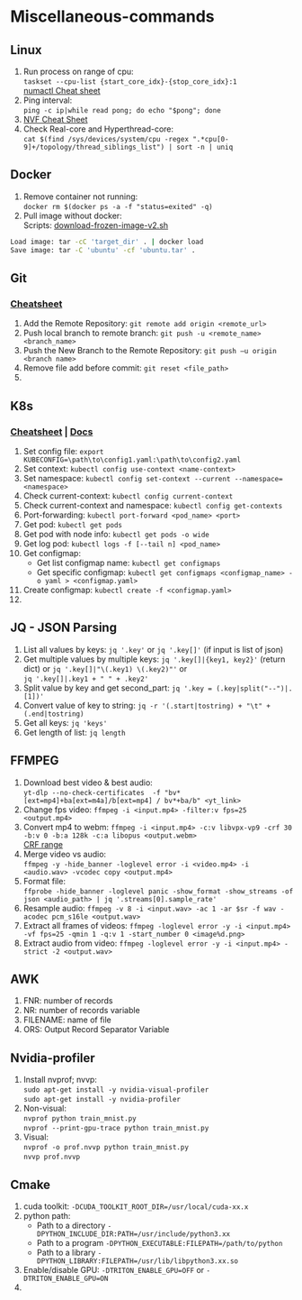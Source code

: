 # Miscellaneous-commands
## Linux
1. Run process on range of cpu: <br />
`taskset --cpu-list {start_core_idx}-{stop_core_idx}:1` <br />
[numactl Cheat sheet](https://man.freebsd.org/cgi/man.cgi?query=numactl&sektion=1&apropos=0&manpath=FreeBSD+11.2-RELEASE+and+Ports)
2. Ping interval: <br />
`ping -c ip|while read pong; do echo "$pong"; done`
3. [NVF Cheat Sheet](https://access.redhat.com/documentation/pt-br/red_hat_openstack_platform/13/html/ovs-dpdk_end_to_end_troubleshooting_guide/nfv_command_cheatsheet#doc-wrapper)
4. Check Real-core and Hyperthread-core: <br />
`cat $(find /sys/devices/system/cpu -regex ".*cpu[0-9]+/topology/thread_siblings_list") | sort -n | uniq`
## Docker
1. Remove container not running: <br />
`docker rm $(docker ps -a -f "status=exited" -q)`
2. Pull image without docker:  <br />
Scripts: [download-frozen-image-v2.sh](https://raw.githubusercontent.com/moby/moby/master/contrib/download-frozen-image-v2.sh)
```bash download-frozen-image-v2.sh target_dir image[:tag][@digest]
Load image: tar -cC 'target_dir' . | docker load
Save image: tar -C 'ubuntu' -cf 'ubuntu.tar' .
```
## Git
### [Cheatsheet](https://www.freecodecamp.org/news/git-cheat-sheet/)
1. Add the Remote Repository: `git remote add origin <remote_url>`
2. Push local branch to remote branch: `git push -u <remote_name> <branch_name>`
3. Push the New Branch to the Remote Repository: `git push –u origin <branch name>`
4. Remove file add before commit: `git reset <file_path>`
5. 
## K8s
### [Cheatsheet](https://kubernetes.io/docs/reference/kubectl/cheatsheet/) | [Docs](https://kubernetes.io/docs/reference/generated/kubectl/kubectl-commands#logs)
1. Set config file: `export KUBECONFIG=\path\to\config1.yaml:\path\to\config2.yaml`
2. Set context: `kubectl config use-context <name-context>`
3. Set namespace: `kubectl config set-context --current --namespace=<namespace>`
4. Check current-context: `kubectl config current-context`
5. Check current-context and namespace: `kubectl config get-contexts`
6. Port-forwarding: `kubectl port-forward <pod_name> <port>`
7. Get pod: `kubectl get pods`
8. Get pod with node info: `kubectl get pods -o wide`
9. Get log pod: `kubectl logs -f [--tail n] <pod_name>`
10. Get configmap:<br />
    - Get list configmap name: `kubectl get configmaps`
    - Get specific configmap: `kubectl get configmaps <configmap_name> -o yaml > <configmap.yaml>`
11. Create configmap: `kubectl create -f <configmap.yaml>`
12. 
## JQ - JSON Parsing
1. List all values by keys: `jq '.key'` or `jq '.key[]'` (if input is list of json)
2. Get multiple values by multiple keys: `jq '.key[]|{key1, key2}'` (return dict) or `jq '.key[]|"\(.key1) \(.key2)"'` or <br /> `jq '.key[]|.key1 + " " + .key2'`
3. Split value by key and get second_part: `jq '.key = (.key|split("--")|.[1])'`
4. Convert value of key to string: `jq -r '(.start|tostring) + "\t" + (.end|tostring)`
5. Get all keys: `jq 'keys'`
6. Get length of list: `jq length`
## FFMPEG
1. Download best video & best audio: <br />
`yt-dlp --no-check-certificates  -f "bv*[ext=mp4]+ba[ext=m4a]/b[ext=mp4] / bv*+ba/b" <yt_link>`
2. Change fps video: `ffmpeg -i <input.mp4> -filter:v fps=25 <output.mp4>`
3. Convert mp4 to webm: `ffmpeg -i <input.mp4> -c:v libvpx-vp9 -crf 30 -b:v 0 -b:a 128k -c:a libopus <output.webm>`<br />
[CRF range](https://stackoverflow.com/questions/47510489/ffmpeg-convert-mp4-to-webm-poor-results)
4. Merge video vs audio: <br />`ffmpeg -y -hide_banner -loglevel error -i <video.mp4> -i <audio.wav> -vcodec copy <output.mp4>`
5. Format file: <br />`ffprobe -hide_banner -loglevel panic -show_format -show_streams -of json <audio_path> | jq '.streams[0].sample_rate'`
6. Resample audio: `ffmpeg -v 8 -i <input.wav> -ac 1 -ar $sr -f wav -acodec pcm_s16le <output.wav>`
7. Extract all frames of videos: `ffmpeg -loglevel error -y -i <input.mp4> -vf fps=25 -qmin 1 -q:v 1 -start_number 0 <image%d.png>`
8. Extract audio from video: `ffmpeg -loglevel error -y -i <input.mp4> -strict -2 <output.wav>`
## AWK
1. FNR: number of records
2. NR: number of records variable
3. FILENAME: name of file
4. ORS: Output Record Separator Variable
## Nvidia-profiler
1. Install nvprof; nvvp: <br />
`sudo apt-get install -y nvidia-visual-profiler`<br />
`sudo apt-get install -y nvidia-profiler`<br />
2. Non-visual: <br />
`nvprof python train_mnist.py` <br />
`nvprof --print-gpu-trace python train_mnist.py` <br />
3. Visual: <br />
`nvprof -o prof.nvvp python train_mnist.py` <br />
`nvvp prof.nvvp` <br />
## Cmake
1. cuda toolkit: `-DCUDA_TOOLKIT_ROOT_DIR=/usr/local/cuda-xx.x`
2. python path:
   - Path to a directory `-DPYTHON_INCLUDE_DIR:PATH=/usr/include/python3.xx`
   - Path to a program `-DPYTHON_EXECUTABLE:FILEPATH=/path/to/python`
   - Path to a library `-DPYTHON_LIBRARY:FILEPATH=/usr/lib/libpython3.xx.so`
3. Enable/disable GPU: `-DTRITON_ENABLE_GPU=OFF` or `-DTRITON_ENABLE_GPU=ON`
4. 
